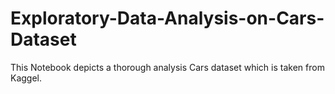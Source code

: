 # Exploratory-Data-Analysis-on-Cars-Dataset
This Notebook depicts a thorough analysis Cars dataset which is taken from Kaggel.
